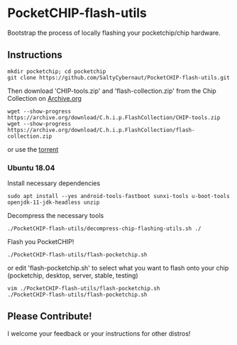 # PocketCHIP-flash-utils
Bootstrap the process of locally flashing your pocketchip/chip hardware.

## Instructions

    mkdir pocketchip; cd pocketchip
    git clone https://github.com/SaltyCybernaut/PocketCHIP-flash-utils.git
Then download 'CHIP-tools.zip' and 'flash-collection.zip' from the Chip Collection on [Archive.org](https://archive.org/details/C.h.i.p.FlashCollection)

    wget --show-progress https://archive.org/download/C.h.i.p.FlashCollection/CHIP-tools.zip
    wget --show-progress https://archive.org/download/C.h.i.p.FlashCollection/flash-collection.zip
or use the [torrent](https://archive.org/download/C.h.i.p.FlashCollection/C.h.i.p.FlashCollection_archive.torrent)
### Ubuntu 18.04
Install necessary dependencies

    sudo apt install --yes android-tools-fastboot sunxi-tools u-boot-tools openjdk-11-jdk-headless unzip
Decompress the necessary tools

    ./PocketCHIP-flash-utils/decompress-chip-flashing-utils.sh ./
Flash you PocketCHIP!

    ./PocketCHIP-flash-utils/flash-pocketchip.sh
or edit 'flash-pocketchip.sh' to select what you want to flash onto your chip (pocketchip, desktop, server, stable, testing)

    vim ./PocketCHIP-flash-utils/flash-pocketchip.sh
    ./PocketCHIP-flash-utils/flash-pocketchip.sh

## Please Contribute!
I welcome your feedback or your instructions for other distros!
